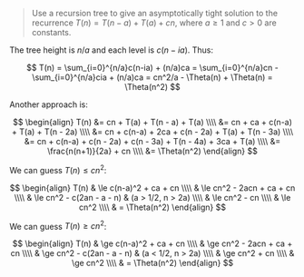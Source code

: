 > Use a recursion tree to give an asymptotically tight solution to the
> recurrence $T(n) = T(n-a) + T(a) + cn$, where $a \ge 1$ and $c > 0$ are
> constants.

The tree height is $n/a$ and each level is $c(n-ia)$. Thus:

$$ T(n) = \sum_{i=0}^{n/a}c(n-ia) + (n/a)ca
        = \sum_{i=0}^{n/a}cn - \sum_{i=0}^{n/a}cia + (n/a)ca
        = cn^2/a - \Theta(n) + \Theta(n)
        = \Theta(n^2) $$

Another approach is:

$$ \begin{align}
   T(n) &= cn + T(a) + T(n - a) + T(a) \\\\
        &= cn + ca + c(n-a) + T(a) + T(n - 2a) \\\\
        &= cn + c(n-a) + 2ca + c(n - 2a) + T(a) + T(n - 3a) \\\\
        &= cn + c(n-a) + c(n - 2a) + c(n - 3a) + T(n - 4a) + 3ca + T(a) \\\\
        &= \frac{n(n+1)}{2a} + cn \\\\
        &= \Theta(n^2)
   \end{align} $$

We can guess $T(n) \le cn^2$:

$$ \begin{align}
   T(n) & \le c(n-a)^2 + ca + cn \\\\
        & \le cn^2 - 2acn + ca + cn \\\\
        & \le cn^2 - c(2an - a - n) & (a > 1/2, n > 2a) \\\\
        & \le cn^2 - cn \\\\
        & \le cn^2 \\\\
        & = \Theta(n^2)
   \end{align} $$

We can guess $T(n) \ge cn^2$:

$$ \begin{align}
   T(n) & \ge c(n-a)^2 + ca + cn \\\\
        & \ge cn^2 - 2acn + ca + cn \\\\
        & \ge cn^2 - c(2an - a - n) & (a < 1/2, n > 2a) \\\\
        & \ge cn^2 + cn \\\\
        & \ge cn^2 \\\\
        & = \Theta(n^2)
   \end{align} $$
